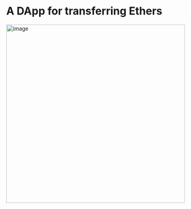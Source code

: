 # A DApp for transferring Ethers

<img width="474" alt="image" src="https://user-images.githubusercontent.com/21967852/163753312-316f8ed1-ac8a-4c08-b34b-b9e851091f65.png">
